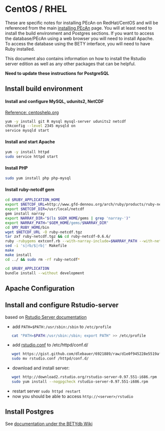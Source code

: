 # CentOS / RHEL

These are specific notes for installing PEcAn on RedHat/CentOS and will be referenced from the main [installing PEcAn](Installing-PEcAn) page. You will at least need to install the build environment and Postgres sections. If you want to access the database/PEcAn using a web browser you will need to install Apache. To access the database using the BETY interface, you will need to have Ruby installed.

This document also contains information on how to install the Rstudio server edition as well as any other packages that can be helpful.

**Need to update these instructions for PostgreSQL**

## Install build environment

#### Install and configure MySQL, udunits2, NetCDF

[Reference: centoshelp.org](http://centoshelp.org/servers/database/installing-configuring-mysql-server/)

```bash
yum -y install git R mysql mysql-server udunits2 netcdf
chkconfig --level 2345 mysqld on 
service mysqld start
```

#### Install and start Apache

```bash
yum -y install httpd
sudo service httpd start
```

#### Install PHP

```bash
sudo yum install php php-mysql
```

#### Install ruby-netcdf gem 

```bash
cd $RUBY_APPLICATION_HOME
export $NETCDF_URL=http://www.gfd-dennou.org/arch/ruby/products/ruby-netcdf/release/ruby-netcdf-0.6.6.tar.gz
export $NETCDF_DIR=/usr/local/netcdf
gem install narray
export NARRAY_DIR="$(ls $GEM_HOME/gems | grep 'narray-')"
export NARRAY_PATH="$GEM_HOME/gems/$NARRAY_DIR"
cd $MY_RUBY_HOME/bin
wget $NETCDF_URL -O ruby-netcdf.tgz
tar zxf ruby-netcdf.tgz && cd ruby-netcdf-0.6.6/
ruby -rubygems extconf.rb --with-narray-include=$NARRAY_PATH --with-netcdf-dir=/usr/local/netcdf-4.3.0
sed -i 's|rb/$|rb|' Makefile
make
make install
cd ../ && sudo rm -rf ruby-netcdf*

cd $RUBY_APPLICATION
bundle install --without development
```

## Apache Configuration

## Install and configure Rstudio-server

based on [Rstudio Server documentation](http://www.rstudio.com/ide/docs/server/getting_started)

* add `PATH=$PATH:/usr/sbin:/sbin` to `/etc/profile`
```bash
   cat "PATH=$PATH:/usr/sbin:/sbin; export PATH" >> /etc/profile
```
* add [rstudio.conf](https://gist.github.com/dlebauer/6921889) to /etc/httpd/conf.d/ 
```bash
   wget https://gist.github.com/dlebauer/6921889/raw/d1e0f945228e5519afa6223d6f49d6e0617262bd/rstudio.conf
   sudo mv rstudio.conf /httpd/conf.d/
```
* download and install server:
```bash
   wget http://download2.rstudio.org/rstudio-server-0.97.551-i686.rpm
   sudo yum install --nogpgcheck rstudio-server-0.97.551-i686.rpm
```
* restart server `sudo httpd restart`
* now you should be able to access `http://<server>/rstudio`

## Install Postgres

See [documentation under the BETYdb Wiki](https://github.com/PecanProject/bety/wiki/Installing-Postgresql)